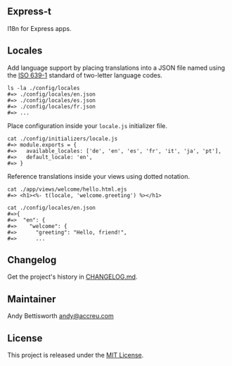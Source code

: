 ## Express-t

I18n for Express apps.

## Locales

Add language support by placing translations into a JSON file named using the [ISO 639-1](https://en.wikipedia.org/wiki/List_of_ISO_639-1_codes) standard of two-letter language codes.

    ls -la ./config/locales
    #=> ./config/locales/en.json
    #=> ./config/locales/es.json
    #=> ./config/locales/fr.json
    #=> ...

Place configuration inside your `locale.js` initializer file.

    cat ./config/initializers/locale.js
    #=> module.exports = {
    #=>   available_locales: ['de', 'en', 'es', 'fr', 'it', 'ja', 'pt'],
    #=>   default_locale: 'en',
    #=> }

Reference translations inside your views using dotted notation.

    cat ./app/views/welcome/hello.html.ejs
    #=> <h1><%- t(locale, 'welcome.greeting') %></h1>

    cat ./config/locales/en.json
    #=>{
    #=>  "en": {
    #=>    "welcome": {
    #=>      "greeting": "Hello, friend!",
    #=>      ...

## Changelog

Get the project's history in [CHANGELOG.md](CHANGELOG.md).

## Maintainer

Andy Bettisworth <andy@accreu.com>

## License

This project is released under the [MIT License](LICENSE.txt).
